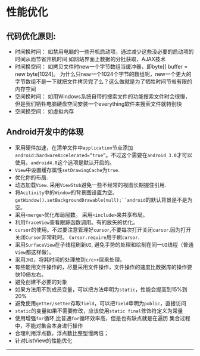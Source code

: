 性能优化
===

代码优化原则:      
---

- 时间换时间：
	如禁用电脑的一些开机启动项，通过减少这些没必要的启动项的时间从而节省开机时间
	如网站界面上数据的分批获取，AJAX技术
- 时间换空间：
	如拷贝文件时new一个字节数组当缓冲器，即byte[] buffer = new byte[1024]。
	为什么只new一个1024个字节的数组呢，new一个更大的字节数组不是一下就把文件拷贝完了么？这么做就是为了牺牲时间节省有限的内存空间
- 空间换时间：
	如用Windows系统自带的搜索文件的功能搜索文件时会很慢，但是我们牺牲电脑硬盘空间安装一个everything软件来搜索文件就特别快
- 空间换空间：
	如虚拟内存
	
Android开发中的体现
---
	
- 采用硬件加速，在清单文件中`application`节点添加`android:hardwareAccelerated=”true”`。不过这个需要在`android 3.0`才可以使用。`android4.0`这个选项是默认开启的。
- `View`中设置缓存属性`setDrawingCache`为`true`.
- 优化你的布局.
- 动态加载`View`. 采用`ViewStub`避免一些不经常的视图长期握住引用.
- 将`Acitivity`中的`Window`的背景图设置为空。`getWindow().setBackgroundDrawable(null);``android`的默认背景是不是为空。
- 采用`<merge>`优化布局层数。 采用`<include>`来共享布局。
- 利用`TraceView`查看跟踪函数调用。有的放矢的优化。
- `cursor`的使用。不过要注意管理好`cursor`,不要每次打开关闭`cursor`.因为打开关闭`Cursor`非常耗时。 `Cursor.require`用于刷`cursor`.
- 采用`SurfaceView`在子线程刷新`UI`, 避免手势的处理和绘制在同一`UI`线程（普通`View`都这样做）。
- 采用`JNI`，将耗时间的处理放到`c/c++`层来处理。
- 有些能用文件操作的，尽量采用文件操作，文件操作的速度比数据库的操作要快10倍左右。
- 避免创建不必要的对象
- 如果方法用不到成员变量，可以把方法申明为`static`，性能会提高到15%到20%
- 避免使用`getter/setter`存取`field`，可以把`field`申明为`public`，直接访问
- `static`的变量如果不需要修改，应该使用`static final`修饰符定义为常量
- 使用增强`for`循环,比普通`for`循环效率高，但是也有缺点就是在遍历 集合过程中，不能对集合本身进行操作
- 合理利用浮点数，浮点数比整型慢两倍；
- 针对ListView的性能优化
		
---